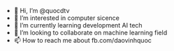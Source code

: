 - 👋 Hi, I’m @quocdtv
- 👀 I’m interested in computer sicence
- 🌱 I’m currently learning development AI tech
- 💞️ I’m looking to collaborate on machine learning field
- 📫 How to reach me about fb.com/daovinhquoc

<!---
quocdtv/quocdtv is a ✨ special ✨ repository because its `README.md` (this file) appears on your GitHub profile.
You can click the Preview link to take a look at your changes.
--->
